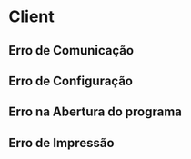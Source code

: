 <!-- TITLE: Clients -->
<!-- SUBTITLE: Incidentes - Clients -->

# Client 
## Erro de Comunicação
## Erro de Configuração
## Erro na Abertura do programa
## Erro de Impressão
